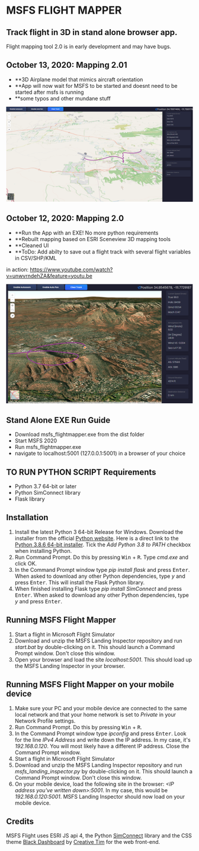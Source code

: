 # MSFS FLIGHT MAPPER
## Track flight in 3D in stand alone browser app. 


Flight mapping tool 2.0 is in early development and may have bugs. 
## October 13, 2020: Mapping 2.01
- **3D Airplane model that mimics aircraft orientation
- **App will now wait for MSFS to be started and doesnt need to be started after msfs is running
- **some typos and other mundane stuff

![](images/Screen_3.png)

## October 12, 2020: Mapping 2.0
- **Run the App with an EXE! No more python requirements
- **Rebuilt mapping based on ESRI Sceneview 3D mapping tools
- **Cleaned UI
- **ToDo: Add abilty to save out a flight track with several flight variables in CSV/SHP/KML

in action: https://www.youtube.com/watch?v=unwvrndehZA&feature=youtu.be

![](images/Screen_2.png)


## Stand Alone EXE Run Guide 
- Download msfs_flightmapper.exe from the dist folder
- Start MSFS 2020
- Run msfs_flightmapper.exe
- navigate to localhost:5001 (127.0.0.1:5001) in a browser of your choice
 


## TO RUN PYTHON SCRIPT Requirements
-	Python 3.7 64-bit or later
-	Python SimConnect library
-	Flask library

## Installation
1. Install the latest Python 3 64-bit Release for Windows. Download the installer from the official [Python website](https://www.python.org/downloads/windows/). Here is a direct link to the [Python 3.8.6 64-bit installer](https://www.python.org/ftp/python/3.8.6/python-3.8.6-amd64.exe). Tick the *Add Python 3.8 to PATH* checkbox when installing Python.
2. Run Command Prompt. Do this by pressing <kbd>Win</kbd> + <kbd>R</kbd>. Type *cmd.exe* and click OK.
3. In the Command Prompt window type *pip install flask* and press <kbd>Enter</kbd>. When asked to download any other Python dependencies, type *y* and press <kbd>Enter</kbd>. This will install the Flask Python library.
4. When finished installing Flask type *pip install SimConnect* and press <kbd>Enter</kbd>. When asked to download any other Python dependencies, type *y* and press <kbd>Enter</kbd>.

## Running MSFS Flight Mapper
1. Start a flight in Microsoft Flight Simulator
2. Download and unzip the MSFS Landing Inspector repository and run *start.bat* by double-clicking on it. This should launch a Command Prompt window. Don't close this window.
3. Open your browser and load the site *localhost:5001*. This should load up the MSFS Landing Inspector in your browser.

## Running MSFS Flight Mapper on your mobile device
1. Make sure your PC and your mobile device are connected to the same local network and that your home network is set to *Private* in your Network Profile settings. 
2. Run Command Prompt. Do this by pressing <kbd>Win</kbd> + <kbd>R</kbd>.
3. In the Command Prompt window type *ipconfig* and press <kbd>Enter</kbd>. Look for the line *IPv4 Address* and write down the IP address. In my case, it's *192.168.0.120*. You will most likely have a different IP address. Close the Command Prompt window.
4. Start a flight in Microsoft Flight Simulator
5. Download and unzip the MSFS Landing Inspector repository and run *msfs_landing_inspector.py* by double-clicking on it. This should launch a Command Prompt window. Don't close this window.
6. On your mobile device, load the following site in the browser: *<IP address you've written down>:5001*. In my case, this would be *192.168.0.120:5001*. MSFS Landing Inspector should now load on your mobile device.

## Credits
MSFS Flight uses ESRI JS api 4, the Python [SimConnect](https://pypi.org/project/SimConnect/) library and the CSS theme [Black Dashboard](https://www.creative-tim.com/product/black-dashboard) by [Creative Tim](https://www.creative-tim.com/) for the web front-end.

